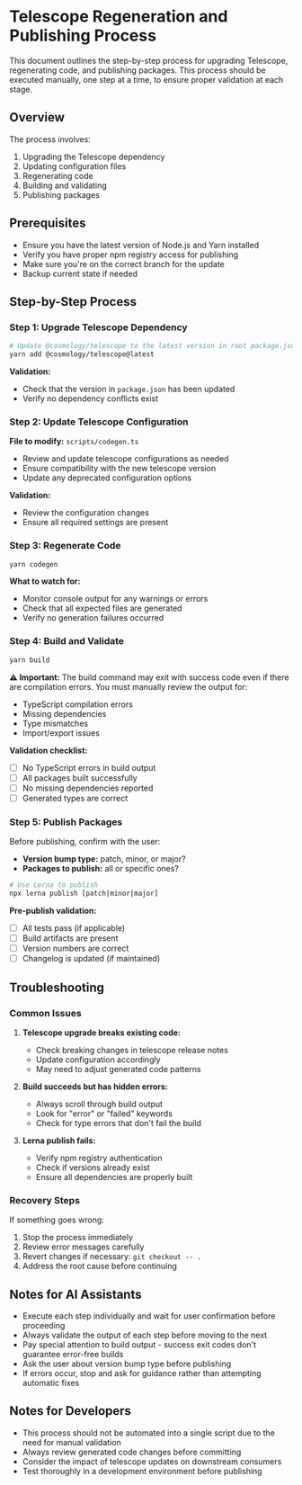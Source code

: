 # Telescope Regeneration and Publishing Process

This document outlines the step-by-step process for upgrading Telescope, regenerating code, and publishing packages. This process should be executed manually, one step at a time, to ensure proper validation at each stage.

## Overview

The process involves:
1. Upgrading the Telescope dependency
2. Updating configuration files
3. Regenerating code
4. Building and validating
5. Publishing packages

## Prerequisites

- Ensure you have the latest version of Node.js and Yarn installed
- Verify you have proper npm registry access for publishing
- Make sure you're on the correct branch for the update
- Backup current state if needed

## Step-by-Step Process

### Step 1: Upgrade Telescope Dependency

```bash
# Update @cosmology/telescope to the latest version in root package.json
yarn add @cosmology/telescope@latest
```

**Validation:**
- Check that the version in `package.json` has been updated
- Verify no dependency conflicts exist

### Step 2: Update Telescope Configuration

**File to modify:** `scripts/codegen.ts`

- Review and update telescope configurations as needed
- Ensure compatibility with the new telescope version
- Update any deprecated configuration options

**Validation:**
- Review the configuration changes
- Ensure all required settings are present

### Step 3: Regenerate Code

```bash
yarn codegen
```

**What to watch for:**
- Monitor console output for any warnings or errors
- Check that all expected files are generated
- Verify no generation failures occurred

### Step 4: Build and Validate

```bash
yarn build
```

**⚠️ Important:** The build command may exit with success code even if there are compilation errors. You must manually review the output for:
- TypeScript compilation errors
- Missing dependencies
- Type mismatches
- Import/export issues

**Validation checklist:**
- [ ] No TypeScript errors in build output
- [ ] All packages built successfully
- [ ] No missing dependencies reported
- [ ] Generated types are correct

### Step 5: Publish Packages

Before publishing, confirm with the user:
- **Version bump type:** patch, minor, or major?
- **Packages to publish:** all or specific ones?

```bash
# Use Lerna to publish
npx lerna publish [patch|minor|major]
```

**Pre-publish validation:**
- [ ] All tests pass (if applicable)
- [ ] Build artifacts are present
- [ ] Version numbers are correct
- [ ] Changelog is updated (if maintained)

## Troubleshooting

### Common Issues

1. **Telescope upgrade breaks existing code:**
   - Check breaking changes in telescope release notes
   - Update configuration accordingly
   - May need to adjust generated code patterns

2. **Build succeeds but has hidden errors:**
   - Always scroll through build output
   - Look for "error" or "failed" keywords
   - Check for type errors that don't fail the build

3. **Lerna publish fails:**
   - Verify npm registry authentication
   - Check if versions already exist
   - Ensure all dependencies are properly built

### Recovery Steps

If something goes wrong:
1. Stop the process immediately
2. Review error messages carefully
3. Revert changes if necessary: `git checkout -- .`
4. Address the root cause before continuing

## Notes for AI Assistants

- Execute each step individually and wait for user confirmation before proceeding
- Always validate the output of each step before moving to the next
- Pay special attention to build output - success exit codes don't guarantee error-free builds
- Ask the user about version bump type before publishing
- If errors occur, stop and ask for guidance rather than attempting automatic fixes

## Notes for Developers

- This process should not be automated into a single script due to the need for manual validation
- Always review generated code changes before committing
- Consider the impact of telescope updates on downstream consumers
- Test thoroughly in a development environment before publishing